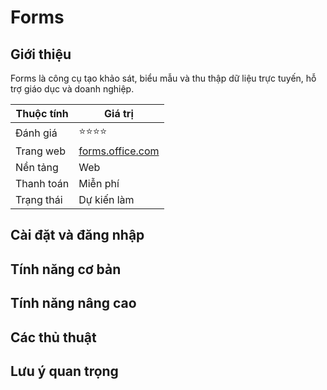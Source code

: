 # Forms

## Giới thiệu

Forms là công cụ tạo khảo sát, biểu mẫu và thu thập dữ liệu trực tuyến, hỗ trợ giáo dục và doanh nghiệp.

| Thuộc tính         | Giá trị                                  |
|--------------------|------------------------------------------|
| Đánh giá           | ⭐⭐⭐⭐                                    |
| Trang web          | [forms.office.com](https://forms.office.com) |
| Nền tảng           | Web                                     |
| Thanh toán         | Miễn phí                                 |
| Trạng thái         | Dự kiến làm                              |

## Cài đặt và đăng nhập

## Tính năng cơ bản

## Tính năng nâng cao

## Các thủ thuật

## Lưu ý quan trọng
